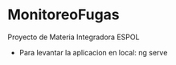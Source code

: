 # MonitoreoFugas
Proyecto de Materia Integradora ESPOL
* Para levantar la aplicacion en local: 
ng serve 
